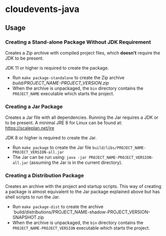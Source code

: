 # cloudevents-java

## Usage

### Creating a Stand-alone Package Without JDK Requirement

Creates a Zip archive with compiled project files, which **doesn't** require the JDK to be present.

JDK 11 or higher is required to create the package.

* Run `make package-standalone` to create the Zip archive *build/PROJECT_NAME-PROJECT_VERSION.zip*
* When the archive is unpackaged, the `bin` directory contains the `PROJECT_NAME` executable which starts the project.

### Creating a Jar Package

Creates a Jar file with all dependencies. Running the Jar requires a JDK or to be present. A minimal JRE 8 for Linux can be found at: https://scaleplan.net/jre 

JDK 8 or higher is required to create the Jar.

* Run `make package` to create the Jar file `build/libs/PROJECT_NAME-PROJECT_VERSION-all.jar`
* The Jar can be run using: `java -jar PROJECT_NAME-PROJECT_VERSION-all.jar` (assuming the Jar is in the current directory).

### Creating a Distribution Package 

Creates an archive with the project and startup scripts. This way of creating a package is almost equivalent to the Jar package explained above but has shell scripts to run the Jar.

* Run `make package-dist` to create the archive `build/distributions/PROJECT_NAME-shadow-PROJECT_VERSION-SNAPSHOT.zip
* When the archive is unpackaged, the `bin` directory contains the `PROJECT_NAME-PROJECT_VERSION` executable which starts the project.

